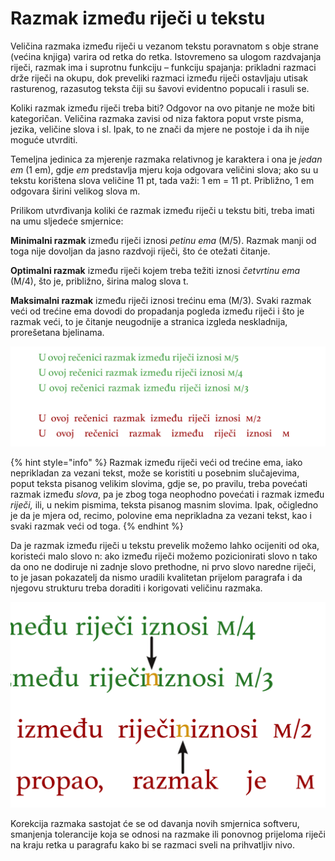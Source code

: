 # Razmak između riječi u tekstu

Veličina razmaka između riječi u vezanom tekstu poravnatom s obje strane \(većina knjiga\) varira od retka do retka. Istovremeno sa ulogom razdvajanja riječi, razmak ima i suprotnu funkciju – funkciju spajanja: prikladni razmaci drže riječi na okupu, dok preveliki razmaci između riječi ostavljaju utisak rasturenog, razasutog teksta čiji su šavovi evidentno popucali i rasuli se.

Koliki razmak između riječi treba biti? Odgovor na ovo pitanje ne može biti kategoričan. Veličina razmaka zavisi od niza faktora poput vrste pisma, jezika, veličine slova i sl. Ipak, to ne znači da mjere ne postoje i da ih nije moguće utvrditi.

Temeljna jedinica za mjerenje razmaka relativnog je karaktera i ona je _jedan em_ \(1 em\), gdje _em_ predstavlja mjeru koja odgovara veličini slova; ako su u tekstu korištena slova veličine 11 pt, tada važi: 1 em = 11 pt. Približno, 1 em odgovara širini velikog slova m.

Prilikom utvrđivanja koliki će razmak između riječi u tekstu biti, treba imati na umu sljedeće smjernice:

**Minimalni razmak** između riječi iznosi _petinu ema_ \(M/5\). Razmak manji od toga nije dovoljan da jasno razdvoji riječi, što će otežati čitanje.

**Optimalni razmak** između riječi kojem treba težiti iznosi _četvrtinu ema_ \(M/4\), što je, približno, širina malog slova t.

**Maksimalni razmak** između riječi iznosi trećinu ema \(M/3\). Svaki razmak veći od trećine ema dovodi do propadanja pogleda između riječi i što je razmak veći, to je čitanje neugodnije a stranica izgleda neskladnija, prorešetana bjelinama.

![](../.gitbook/assets/razmak-izmedu-rijeci.jpg)

{% hint style="info" %}
Razmak između riječi veći od trećine ema, iako neprikladan za vezani tekst, može se koristiti u posebnim slučajevima, poput teksta pisanog velikim slovima, gdje se, po pravilu, treba povećati razmak između _slova_, pa je zbog toga neophodno povećati i razmak između _riječi,_ ili, u nekim pismima, teksta pisanog masnim slovima. Ipak, očigledno je da je mjera od, recimo, polovine ema neprikladna za vezani tekst, kao i svaki razmak veći od toga.
{% endhint %}

Da je razmak između riječi u tekstu prevelik možemo lahko ocijeniti od oka, koristeći malo slovo n: ako između riječi možemo pozicionirati slovo n tako da ono ne dodiruje ni zadnje slovo prethodne, ni prvo slovo naredne riječi, to je jasan pokazatelj da nismo uradili kvalitetan prijelom paragrafa i da njegovu strukturu treba doraditi i korigovati veličinu razmaka.

![](../.gitbook/assets/n-test-razmaka.png)

Korekcija razmaka sastojat će se od davanja novih smjernica softveru, smanjenja tolerancije koja se odnosi na razmake ili ponovnog prijeloma riječi na kraju retka u paragrafu kako bi se razmaci sveli na prihvatljiv nivo.

